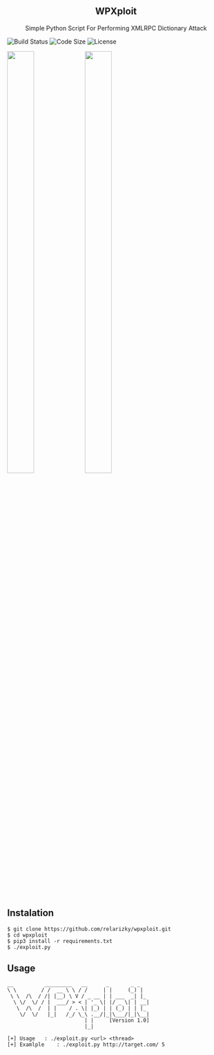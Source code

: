 <h2 align="center"> WPXploit </h2>


<p align="center"> Simple Python Script For Performing XMLRPC Dictionary Attack </p>


![Build Status](https://travis-ci.com/relarizky/wpxploit.svg?branch=master)
![Code Size](https://img.shields.io/github/languages/code-size/relarizky/wpxploit?color=brightgreen)
![License](https://img.shields.io/github/license/relarizky/wpxploit)


<img src="https://raw.githubusercontent.com/relarizky/wpxploit/master/screenshot/help.png" width=35% height=50%> <img src="https://raw.githubusercontent.com/relarizky/wpxploit/master/screenshot/action.png" width=35% height=50%>


## Instalation
```
$ git clone https://github.com/relarizky/wpxploit.git
$ cd wpxploit
$ pip3 install -r requirements.txt
$ ./exploit.py
```


## Usage
```
__          _________   __      _       _ _
\ \        / /  __ \ \ / /     | |     (_) |
 \ \  /\  / /| |__) \ V / _ __ | | ___  _| |_
  \ \/  \/ / |  ___/ > < | '_ \| |/ _ \| | __|
   \  /\  /  | |    / . \| |_) | | (_) | | |_
    \/  \/   |_|   /_/ \_\ .__/|_|\___/|_|\__|
                         | |     [Version 1.0]
                         |_|

[+] Usage	: ./exploit.py <url> <thread>
[+] Examlple	: ./exploit.py http://target.com/ 5

```
